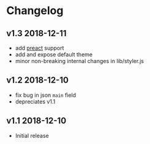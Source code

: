 
# Changelog

## v1.3 2018-12-11

- add [preact](https://preactjs.com) support
- add and expose default theme
- minor non-breaking internal changes in lib/styler.js

## v1.2 2018-12-10

- fix bug in json `main` field
- depreciates v1.1

## v1.1 2018-12-10

- Initial release 
<!--
### Added

- Bullet

### Changed

- Bullet

### Removed

- Bullet
-->
